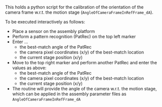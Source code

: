 This holds a python script for the calibration of the orientation of the camera frame w.r.t. the motion stage (`AngleOfCameraFrameInRefFrame_dA`).

To be executed interactively as follows:
 * Place a sensor on the assembly platform
 * Perform a pattern recognition (PatRec) on the top left marker
 * Enter ...
   * the best-match angle of the PatRec
   * the camera pixel coordinates (x/y) of the best-match location
   * the current stage position (x/y)
 * Move to the top right marker and perform another PatRec and enter the values as above:
   * the best-match angle of the PatRec
   * the camera pixel coordinates (x/y) of the best-match location
   * the current stage position (x/y)
 * The routine will provide the angle of the camera w.r.t. the motion stage, which can be applied in the assembly parameter files as `AngleOfCameraFrameInRefFrame_dA`
